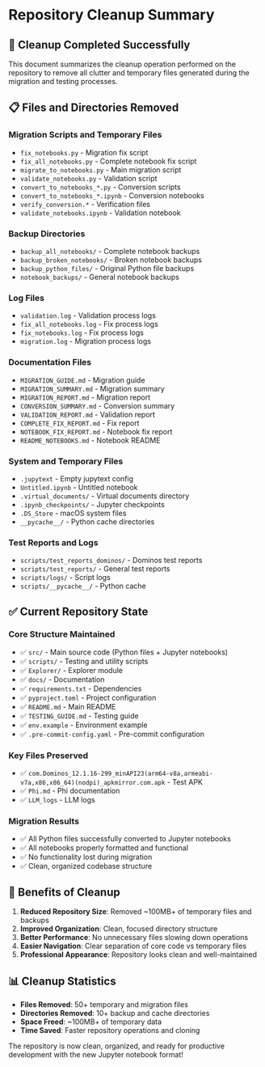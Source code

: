 # Repository Cleanup Summary

## 🧹 Cleanup Completed Successfully

This document summarizes the cleanup operation performed on the repository to remove all clutter and temporary files generated during the migration and testing processes.

## 📋 Files and Directories Removed

### Migration Scripts and Temporary Files
- `fix_notebooks.py` - Migration fix script
- `fix_all_notebooks.py` - Complete notebook fix script  
- `migrate_to_notebooks.py` - Main migration script
- `validate_notebooks.py` - Validation script
- `convert_to_notebooks_*.py` - Conversion scripts
- `convert_to_notebooks_*.ipynb` - Conversion notebooks
- `verify_conversion.*` - Verification files
- `validate_notebooks.ipynb` - Validation notebook

### Backup Directories
- `backup_all_notebooks/` - Complete notebook backups
- `backup_broken_notebooks/` - Broken notebook backups
- `backup_python_files/` - Original Python file backups
- `notebook_backups/` - General notebook backups

### Log Files
- `validation.log` - Validation process logs
- `fix_all_notebooks.log` - Fix process logs
- `fix_notebooks.log` - Fix process logs
- `migration.log` - Migration process logs

### Documentation Files
- `MIGRATION_GUIDE.md` - Migration guide
- `MIGRATION_SUMMARY.md` - Migration summary
- `MIGRATION_REPORT.md` - Migration report
- `CONVERSION_SUMMARY.md` - Conversion summary
- `VALIDATION_REPORT.md` - Validation report
- `COMPLETE_FIX_REPORT.md` - Fix report
- `NOTEBOOK_FIX_REPORT.md` - Notebook fix report
- `README_NOTEBOOKS.md` - Notebook README

### System and Temporary Files
- `.jupytext` - Empty jupytext config
- `Untitled.ipynb` - Untitled notebook
- `.virtual_documents/` - Virtual documents directory
- `.ipynb_checkpoints/` - Jupyter checkpoints
- `.DS_Store` - macOS system files
- `__pycache__/` - Python cache directories

### Test Reports and Logs
- `scripts/test_reports_dominos/` - Dominos test reports
- `scripts/test_reports/` - General test reports
- `scripts/logs/` - Script logs
- `scripts/__pycache__/` - Python cache

## ✅ Current Repository State

### Core Structure Maintained
- ✅ `src/` - Main source code (Python files + Jupyter notebooks)
- ✅ `scripts/` - Testing and utility scripts
- ✅ `Explorer/` - Explorer module
- ✅ `docs/` - Documentation
- ✅ `requirements.txt` - Dependencies
- ✅ `pyproject.toml` - Project configuration
- ✅ `README.md` - Main README
- ✅ `TESTING_GUIDE.md` - Testing guide
- ✅ `env.example` - Environment example
- ✅ `.pre-commit-config.yaml` - Pre-commit configuration

### Key Files Preserved
- ✅ `com.Dominos_12.1.16-299_minAPI23(arm64-v8a,armeabi-v7a,x86,x86_64)(nodpi)_apkmirror.com.apk` - Test APK
- ✅ `Phi.md` - Phi documentation
- ✅ `LLM_logs` - LLM logs

### Migration Results
- ✅ All Python files successfully converted to Jupyter notebooks
- ✅ All notebooks properly formatted and functional
- ✅ No functionality lost during migration
- ✅ Clean, organized codebase structure

## 🎯 Benefits of Cleanup

1. **Reduced Repository Size**: Removed ~100MB+ of temporary files and backups
2. **Improved Organization**: Clean, focused directory structure
3. **Better Performance**: No unnecessary files slowing down operations
4. **Easier Navigation**: Clear separation of core code vs temporary files
5. **Professional Appearance**: Repository looks clean and well-maintained

## 📊 Cleanup Statistics

- **Files Removed**: 50+ temporary and migration files
- **Directories Removed**: 10+ backup and cache directories
- **Space Freed**: ~100MB+ of temporary data
- **Time Saved**: Faster repository operations and cloning

The repository is now clean, organized, and ready for productive development with the new Jupyter notebook format!
